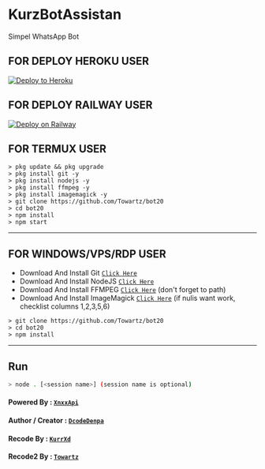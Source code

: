 # KurzBotAssistan

Simpel WhatsApp Bot

## FOR DEPLOY HEROKU USER


<p><a href="https://heroku.com/deploy?template="https://github.com/KurrXd/KurzBotAssistan"> <img src="https://www.herokucdn.com/deploy/button.svg" alt="Deploy to Heroku" /></a></p>


## FOR DEPLOY RAILWAY USER


[![Deploy on Railway](https://railway.app/button.svg)](https://railway.app/new/template?template=https%3A%2F%2Fgithub.com%2FKurrXd%2FKurzBotAssistan)


## FOR TERMUX USER

```
> pkg update && pkg upgrade
> pkg install git -y
> pkg install nodejs -y
> pkg install ffmpeg -y
> pkg install imagemagick -y
> git clone https://github.com/Towartz/bot20
> cd bot20
> npm install
> npm start
```

---------

## FOR WINDOWS/VPS/RDP USER

* Download And Install Git [`Click Here`](https://git-scm.com/downloads)
* Download And Install NodeJS [`Click Here`](https://nodejs.org/en/download)
* Download And Install FFMPEG [`Click Here`](https://ffmpeg.org/download.html) (don't forget to path)
* Download And Install ImageMagick [`Click Here`](https://imagemagick.org/script/download.php) (if nulis want work,  checklist columns 1,2,3,5,6)

```
> git clone https://github.com/Towartz/bot20
> cd bot20
> npm install
```

---------

## Run

```bash
> node . [<session name>] (session name is optional)
```

#### Powered By : [`XnxxApi`](https://xnxxapi.herokuapp.com/)

#### Author / Creator : [`DcodeDenpa`](https://github.com/dcode-denpa/bitch-boot)

#### Recode By : [`KurrXd`](https://youtube.com/c/KurrXd)
#### Recode2 By : [`Towartz`](https://wa.me/6283102176419)
